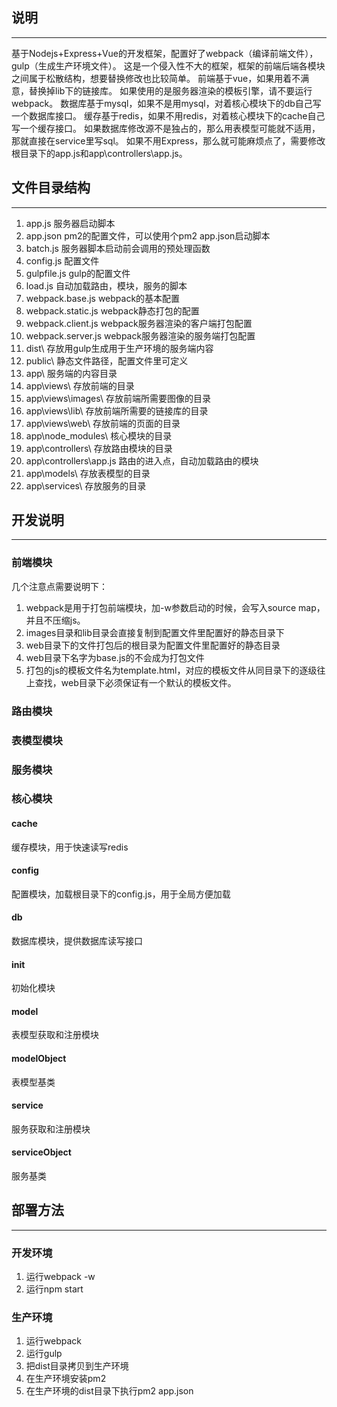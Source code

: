 ## 说明
---
基于Nodejs+Express+Vue的开发框架，配置好了webpack（编译前端文件），gulp（生成生产环境文件）。
这是一个侵入性不大的框架，框架的前端后端各模块之间属于松散结构，想要替换修改也比较简单。
前端基于vue，如果用着不满意，替换掉lib下的链接库。
如果使用的是服务器渲染的模板引擎，请不要运行webpack。
数据库基于mysql，如果不是用mysql，对着核心模块下的db自己写一个数据库接口。
缓存基于redis，如果不用redis，对着核心模块下的cache自己写一个缓存接口。
如果数据库修改源不是独占的，那么用表模型可能就不适用，那就直接在service里写sql。
如果不用Express，那么就可能麻烦点了，需要修改根目录下的app.js和app\controllers\app.js。

## 文件目录结构
---
1. app.js 服务器启动脚本
2. app.json pm2的配置文件，可以使用个pm2 app.json启动脚本
3. batch.js 服务器脚本启动前会调用的预处理函数
4. config.js 配置文件
5. gulpfile.js gulp的配置文件
6. load.js 自动加载路由，模块，服务的脚本
7. webpack.base.js webpack的基本配置
8. webpack.static.js webpack静态打包的配置
9. webpack.client.js webpack服务器渲染的客户端打包配置
10. webpack.server.js webpack服务器渲染的服务端打包配置
11. dist\ 存放用gulp生成用于生产环境的服务端内容
12. public\ 静态文件路径，配置文件里可定义
13. app\ 服务端的内容目录
14. app\views\ 存放前端的目录
15. app\views\images\ 存放前端所需要图像的目录
16. app\views\lib\ 存放前端所需要的链接库的目录
17. app\views\web\ 存放前端的页面的目录
18. app\node_modules\ 核心模块的目录
19. app\controllers\ 存放路由模块的目录
20. app\controllers\app.js 路由的进入点，自动加载路由的模块
21. app\models\ 存放表模型的目录
22. app\services\ 存放服务的目录

## 开发说明
---
### 前端模块
几个注意点需要说明下：
1. webpack是用于打包前端模块，加-w参数启动的时候，会写入source map，并且不压缩js。
2. images目录和lib目录会直接复制到配置文件里配置好的静态目录下
3. web目录下的文件打包后的根目录为配置文件里配置好的静态目录
1. web目录下名字为base.js的不会成为打包文件
2. 打包的js的模板文件名为template.html，对应的模板文件从同目录下的逐级往上查找，web目录下必须保证有一个默认的模板文件。

### 路由模块

### 表模型模块

### 服务模块

### 核心模块
#### cache
缓存模块，用于快速读写redis
#### config
配置模块，加载根目录下的config.js，用于全局方便加载
#### db
数据库模块，提供数据库读写接口
#### init
初始化模块
#### model
表模型获取和注册模块
#### modelObject
表模型基类
#### service
服务获取和注册模块
#### serviceObject
服务基类

## 部署方法
---
### 开发环境
1. 运行webpack -w
2. 运行npm start
### 生产环境
1. 运行webpack
2. 运行gulp
3. 把dist目录拷贝到生产环境
4. 在生产环境安装pm2
5. 在生产环境的dist目录下执行pm2 app.json